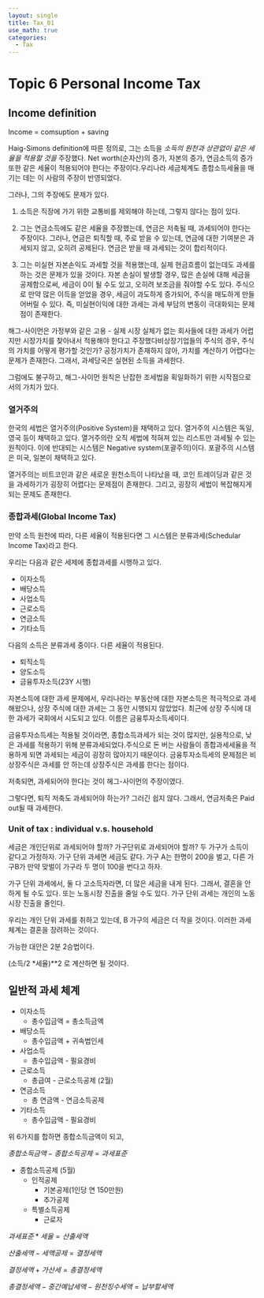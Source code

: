 ```yaml
---
layout: single
title: Tax_01
use_math: true
categories:
  - Tax
---
```

# Topic 6 Personal Income Tax

## Income definition

Income = comsuption + saving

Haig-Simons definition에 따른 정의로, 그는 소득을 *소득의 원천과 상관없이 같은 세율을 적용할 것을* 주장했다. Net worth(순자산)의 증가, 자본의 증가, 연금소득의 증가 또한 같은 세율이 적용되어야 한다는 주장이다.우리나라 세금체계도 종합소득세율을 매기는 데는 이 사람의 주장이 반영되었다.

그러나, 그의 주장에도 문제가 있다.

1) 소득은 직장에 가기 위한 교통비를 제외해야 하는데, 그렇지 않다는 점이 있다. 

2) 그는 연금소득에도 같은 세율을 주장했는데, 연금은 저축될 때, 과세되어야 한다는 주장이다. 그러나, 연금은 퇴직할 때, 주로 받을 수 있는데, 연금에 대한 기여분은 과세되지 않고, 오히려 공제된다. 연금은 받을 때 과세되는 것이 합리적이다.

3) 그는 미실현 자본손익도 과세할 것을 적용했는데, 실제 현금흐름이 없는데도 과세를 하는 것은 문제가 있을 것이다. 자본 손실이 발생할 경우, 많은 손실에 대해 세금을 공제함으로써, 세금이 0이 될 수도 있고, 오히려 보조금을 줘야할 수도 있다. 주식으로 만약 많은 이득을 얻었을 경우, 세금이 과도하게 증가되어, 주식을 매도하게 만들어버릴 수 있다. 즉, 미실현이익에 대한 과세는 과세 부담의 변동이 극대화되는 문제점이 존재한다.

해그-사이먼은 가정부와 같은 고용 - 실제 시장 실체가 없는 회사들에 대한 과세가 어렵지만 시장가치를 찾아내서 적용해야 한다고 주장했다비상장기업들의 주식의 경우, 주식의 가치를 어떻게 평가할 것인가? 공정가치가 존재하지 않아, 가치를 계산하기 어렵다는 문제가 존재한다. 그래서, 과세당국은 실현된 소득을 과세한다. 

그럼에도 불구하고, 해그-사이먼 원칙은 난잡한 조세법을 획일화하기 위한 시작점으로서의 가치가 있다.

### 열거주의

한국의 세법은 열거주의(Positive System)을 채택하고 있다. 열거주의 시스템은 독일, 영국 등이 채택하고 있다. 열거주의란 오직 세법에 적혀져 있는 리스트만 과세될 수 있는 원칙이다. 이에 반대되는 시스템은 Negative system(포괄주의)이다. 포괄주의 시스템은 미국, 일본이 채택하고 있다.

열거주의는 비트코인과 같은 새로운 원천소득이 나타났을 때, 코인 트레이딩과 같은 것을 과세하기가 굉장히 어렵다는 문제점이 존재한다. 그리고, 굉장히 세법이 복잡해지게 되는 문제도 존재한다.

### 종합과세(Global Income Tax)

만약 소득 원천에 따라, 다른 세율이 적용된다면 그 시스템은 분류과세(Schedular Income Tax)라고 한다.

우리는 다음과 같은 세제에 종합과세를 시행하고 있다.

- 이자소득
- 배당소득
- 사업소득
- 근로소득
- 연금소득
- 기타소득

다음의 소득은 분류과세 중이다. 다른 세율이 적용된다.

- 퇴직소득
- 양도소득
- 금융투자소득(23Y 시행)

자본소득에 대한 과세 문제에서, 우리나라는 부동산에 대한 자본소득은 적극적으로 과세해왔으나, 상장 주식에 대한 과세는 그 동안 시행되지 않았었다. 최근에 상장 주식에 대한 과세가 국회에서 시도되고 있다. 이름은 금융투자소득세이다.

금융투자소득세는 적용될 것이라면, 종합소득과세가 되는 것이 많지만, 실용적으로, 낮은 과세를 적용하기 위해 분류과세되었다.주식으로 돈 버는 사람들이 종합과세세율을 적용하게 되면 과세되는 세금이 굉장히 많아지기 때문이다. 금융투자소득세의 문제점은 비상장주식은 과세를 안 하는데 상장주식은 과세를 한다는 점이다. 

저축되면, 과세되어야 한다는 것이 헤그-사이먼의 주장이였다.

그렇다면, 퇴직 저축도 과세되어야 하는가? 그러긴 쉽지 않다. 그래서, 연금저축은 Paid out될 때 과세한다.

### Unit of tax : individual v.s. household

세금은 개인단위로 과세되어야 할까? 가구단위로 과세되어야 할까? 두 가구가 소득이 같다고 가정하자. 가구 단위 과세면 세금도 같다. 가구 A는 한명이 200을 벌고, 다른 가구B가 만약 맞벌이 가구라 두 명이 100을 번다고 하자.

가구 단위 과세에서, 둘 다 고소득자라면, 더 많은 세금을 내게 된다. 그래서, 결혼을 안 하게 될 수도 있다. 또는 노동시장 진출을 줄일 수도 있다. 가구 단위 과세는 개인의 노동시장 진출을 줄인다. 

우리는 개인 단위 과세를 취하고 있는데,  B 가구의 세금은 더 작을 것이다. 이러한 과세체계는 결혼을 장려하는 것이다. 

가능한 대안은 2분 2승법이다.

(소득/2 *세율)**2 로 계산하면 될 것이다.

## 일반적 과세 체계

- 이자소득
    - 총수입금액 = 총소득금액
- 배당소득
    - 총수입금액 + 귀속법인세
- 사업소득
    - 총수입금액 - 필요경비
- 근로소득
    - 총급여 - 근로소득공제 (2월)
- 연금소득
    - 총 연금액 - 연금소득공제
- 기타소득
    - 총수입금액 - 필요경비

위 6가지를 합하면 종합소득금액이 되고,

$종합소득금액-종합소득공제 = 과세표준$

- 종합소득공제 (5월)
    - 인적공제
        - 기본공제(1인당 연 150만원)
        - 추가공제
    - 특별소득공제
        - 근로자

$과세표준 * 세율 = 산출세액$

$산출세액 - 세액공제 = 결정세액$

$결정세액 + 가산세 = 총결정세액$

$총결정세액-중간예납세액-원천징수세액=납부할세액$